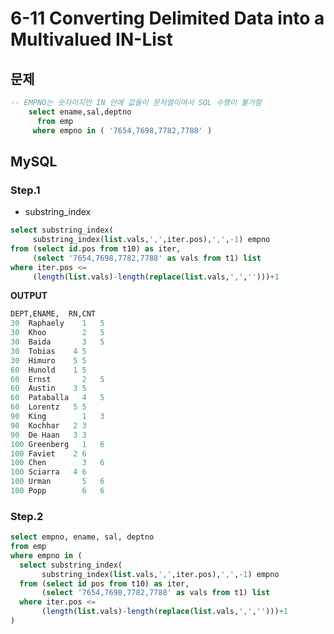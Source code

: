 # 6-11 Converting Delimited Data into a Multivalued IN-List

## 문제

~~~sql
-- EMPNO는 숫자이지만 IN 안에 값들이 문자열이여서 SQL 수행이 불가함
    select ename,sal,deptno
      from emp
     where empno in ( '7654,7698,7782,7788' )
~~~



## MySQL

### Step.1

- substring_index

~~~sql
select substring_index(
     substring_index(list.vals,',',iter.pos),',',-1) empno
from (select id.pos from t10) as iter,
     (select '7654,7698,7782,7788' as vals from t1) list
where iter.pos <=
     (length(list.vals)-length(replace(list.vals,',','')))+1
~~~

**OUTPUT**

~~~sql
DEPT,ENAME,  RN,CNT
30	Raphaely	1	5
30	Khoo	    2	5
30	Baida	    3	5
30	Tobias	  4	5
30	Himuro	  5	5
60	Hunold	  1	5
60	Ernst	    2	5
60	Austin	  3	5
60	Pataballa	4	5
60	Lorentz	  5	5
90	King	    1	3
90	Kochhar	  2	3
90	De Haan	  3	3
100	Greenberg	1	6
100	Faviet	  2	6
100	Chen	    3	6
100	Sciarra	  4	6
100	Urman	    5	6
100	Popp	    6	6
~~~

### Step.2

~~~sql
select empno, ename, sal, deptno
from emp
where empno in (
  select substring_index(
       substring_index(list.vals,',',iter.pos),',',-1) empno
  from (select id pos from t10) as iter,
       (select '7654,7698,7782,7788' as vals from t1) list
  where iter.pos <=
       (length(list.vals)-length(replace(list.vals,',','')))+1
)
~~~

<br>
